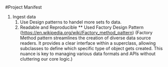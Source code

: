 #Project Manifest

1. Ingest data
    1. Use Design patterns to handel more sets fo data.
    2. Readable and Reproducible
       ** Used Factory Design Pattern
                (https://en.wikipedia.org/wiki/Factory_method_pattern)
                (Factory Method pattern streamlines the creation of diverse data source readers. It provides a clear interface within a superclass, allowing subclasses to define which specific type of object gets created. This nuance is key to managing various data formats and APIs without cluttering our core logic.)

